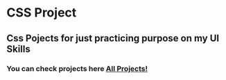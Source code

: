 # CSS Project 
## Css Pojects for just practicing purpose on my UI Skills

### You can check projects here [All Projects!](https://bilal05476.github.io/cssStyling/)